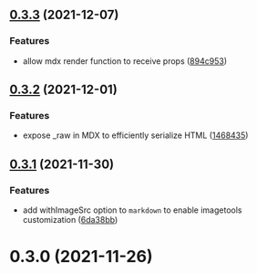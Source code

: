 ## [0.3.3](https://github.com/ElMassimo/iles/compare/mdx@0.3.2...mdx@0.3.3) (2021-12-07)


### Features

* allow mdx render function to receive props ([894c953](https://github.com/ElMassimo/iles/commit/894c953a0d73373c74ed4f06401588849221cdaa))



## [0.3.2](https://github.com/ElMassimo/iles/compare/mdx@0.3.1...mdx@0.3.2) (2021-12-01)


### Features

* expose _raw in MDX to efficiently serialize HTML ([1468435](https://github.com/ElMassimo/iles/commit/1468435e930c671fe7e3b0e910f2b85c65f23af8))



## [0.3.1](https://github.com/ElMassimo/iles/compare/mdx@0.3.0...mdx@0.3.1) (2021-11-30)


### Features

* add withImageSrc option to `markdown` to enable imagetools customization ([6da38bb](https://github.com/ElMassimo/iles/commit/6da38bbe218f53505cd6acb04563e6342b67c66a))



# 0.3.0 (2021-11-26)




